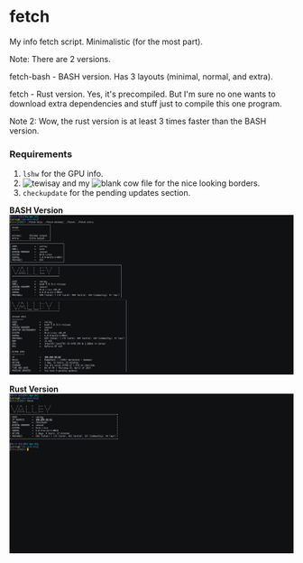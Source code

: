 # fetch
My info fetch script. Minimalistic (for the most part).

Note: There are 2 versions.

fetch-bash - BASH version. Has 3 layouts (minimal, normal, and extra).

fetch - Rust version. Yes, it's precompiled. But I'm sure no one wants to download extra dependencies and stuff just to compile this one program.

Note 2: Wow, the rust version is at least 3 times faster than the BASH version.

### Requirements
1. `lshw` for the GPU info.
2. ![tewisay](https://github.com/lucy/tewisay) and my ![blank cow file](https://github.com/Phate6660/dotfiles/blob/master/Cow%20Files/blank.cow) for the nice looking borders.
3. `checkupdate` for the pending updates section.

**BASH Version**
![BASH](scrot.png?raw=true "BASH")

**Rust Version**
![Rust](rust.png?raw=true "Rust")
